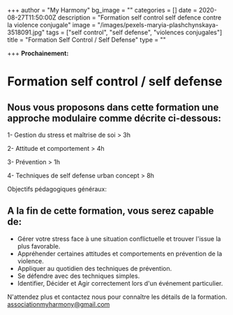 +++
author = "My Harmony"
bg_image = ""
categories = []
date = 2020-08-27T11:50:00Z
description = "Formation self control self defence contre la violence conjugale"
image = "/images/pexels-maryia-plashchynskaya-3518091.jpg"
tags = ["self control", "self defense", "violences conjugales"]
title = "Formation Self Control / Self Defense"
type = ""

+++
**Prochainement:**

# **Formation self control / self defense**

## Nous vous proposons dans cette formation une approche modulaire comme décrite ci-dessous:

1- Gestion du stress et maîtrise de soi > 3h

2- Attitude et comportement > 4h

3- Prévention > 1h

4- Techniques de self defense urban concept > 8h

Objectifs pédagogiques généraux:

## A la fin de cette formation, vous serez capable de:

* Gérer votre stress face à une situation conflictuelle et trouver l'issue la plus favorable.
* Appréhender certaines attitudes et comportements en prévention de la violence.
* Appliquer au quotidien des techniques de prévention.
* Se défendre avec des techniques simples.
* Identifier, Décider et Agir correctement lors d'un événement particulier.

N'attendez plus et contactez nous pour connaître les détails de la formation.  [associationmyharmony@gmail.com](mailto:associationmyharmony@gmail.com)